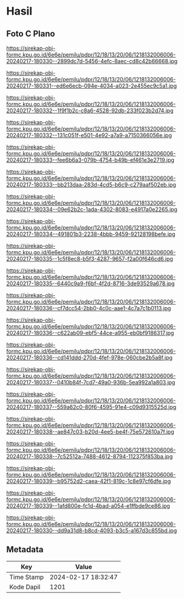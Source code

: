 # Hasil

## Foto C Plano

https://sirekap-obj-formc.kpu.go.id/6e6e/pemilu/pdpr/12/18/13/20/06/1218132006006-20240217-180330--2899dc7d-5456-4efc-8aec-cd8c42b66668.jpg

https://sirekap-obj-formc.kpu.go.id/6e6e/pemilu/pdpr/12/18/13/20/06/1218132006006-20240217-180331--ed6e6ecb-094e-4034-a023-2e455ec9c5a1.jpg

https://sirekap-obj-formc.kpu.go.id/6e6e/pemilu/pdpr/12/18/13/20/06/1218132006006-20240217-180332--1f9f1b2c-c8a6-4528-92db-233f023b2d74.jpg

https://sirekap-obj-formc.kpu.go.id/6e6e/pemilu/pdpr/12/18/13/20/06/1218132006006-20240217-180332--131c051f-e501-4e92-a7a9-a7150366056e.jpg

https://sirekap-obj-formc.kpu.go.id/6e6e/pemilu/pdpr/12/18/13/20/06/1218132006006-20240217-180333--fee6b6a3-079b-4754-b49b-ef461e3e2719.jpg

https://sirekap-obj-formc.kpu.go.id/6e6e/pemilu/pdpr/12/18/13/20/06/1218132006006-20240217-180333--bb213daa-283d-4cd5-b6c9-c279aaf502eb.jpg

https://sirekap-obj-formc.kpu.go.id/6e6e/pemilu/pdpr/12/18/13/20/06/1218132006006-20240217-180334--09e62b2c-1ada-4302-8083-e4917a0e2265.jpg

https://sirekap-obj-formc.kpu.go.id/6e6e/pemilu/pdpr/12/18/13/20/06/1218132006006-20240217-180334--491801b3-2238-4bbb-9459-92128198befe.jpg

https://sirekap-obj-formc.kpu.go.id/6e6e/pemilu/pdpr/12/18/13/20/06/1218132006006-20240217-180335--1c5f8ec8-b5f3-4287-9657-f2a00f646cd6.jpg

https://sirekap-obj-formc.kpu.go.id/6e6e/pemilu/pdpr/12/18/13/20/06/1218132006006-20240217-180335--6440c9a9-f6bf-4f2d-8716-3de93529a678.jpg

https://sirekap-obj-formc.kpu.go.id/6e6e/pemilu/pdpr/12/18/13/20/06/1218132006006-20240217-180336--cf7dcc54-2bb0-4c0c-aae1-4c7a7c1b0113.jpg

https://sirekap-obj-formc.kpu.go.id/6e6e/pemilu/pdpr/12/18/13/20/06/1218132006006-20240217-180336--c622ab09-ebf5-44ce-a955-eb0bf9186317.jpg

https://sirekap-obj-formc.kpu.go.id/6e6e/pemilu/pdpr/12/18/13/20/06/1218132006006-20240217-180336--cd141ddd-270d-4fef-978e-060cbe2b5a8f.jpg

https://sirekap-obj-formc.kpu.go.id/6e6e/pemilu/pdpr/12/18/13/20/06/1218132006006-20240217-180337--0410b84f-7cd7-49a0-936b-5ea992a1a803.jpg

https://sirekap-obj-formc.kpu.go.id/6e6e/pemilu/pdpr/12/18/13/20/06/1218132006006-20240217-180337--559a62c0-80f6-4595-91e4-c09d9315525d.jpg

https://sirekap-obj-formc.kpu.go.id/6e6e/pemilu/pdpr/12/18/13/20/06/1218132006006-20240217-180338--ae847c03-b20d-4ee5-be4f-75e572610a7f.jpg

https://sirekap-obj-formc.kpu.go.id/6e6e/pemilu/pdpr/12/18/13/20/06/1218132006006-20240217-180338--7c52512a-7488-4612-8794-112375f853ba.jpg

https://sirekap-obj-formc.kpu.go.id/6e6e/pemilu/pdpr/12/18/13/20/06/1218132006006-20240217-180339--b95752d2-caea-42f1-819c-1c8e97cf6dfe.jpg

https://sirekap-obj-formc.kpu.go.id/6e6e/pemilu/pdpr/12/18/13/20/06/1218132006006-20240217-180339--1afd800e-fc1d-4bad-a054-e1ffbde9ce86.jpg

https://sirekap-obj-formc.kpu.go.id/6e6e/pemilu/pdpr/12/18/13/20/06/1218132006006-20240217-180330--dd9a31d8-b8cd-4093-b3c5-a167d3c855bd.jpg


## Metadata

| Key        | Value               |
| ---------- | ------------------- |
| Time Stamp | 2024-02-17 18:32:47 |
| Kode Dapil | 1201                |



